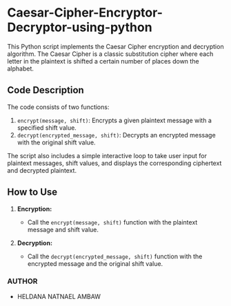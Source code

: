 # Caesar-Cipher-Encryptor-Decryptor-using-python

This Python script implements the Caesar Cipher encryption and decryption algorithm. The Caesar Cipher is a classic substitution cipher where each letter in the plaintext is shifted a certain number of places down the alphabet.

## Code Description

The code consists of two functions:

1. `encrypt(message, shift)`: Encrypts a given plaintext message with a specified shift value.
2. `decrypt(encrypted_message, shift)`: Decrypts an encrypted message with the original shift value.

The script also includes a simple interactive loop to take user input for plaintext messages, shift values, and displays the corresponding ciphertext and decrypted plaintext.

## How to Use

1. **Encryption:**
   - Call the `encrypt(message, shift)` function with the plaintext message and shift value.

2. **Decryption:**
   - Call the `decrypt(encrypted_message, shift)` function with the encrypted message and the original shift value.

### AUTHOR
- HELDANA NATNAEL AMBAW
